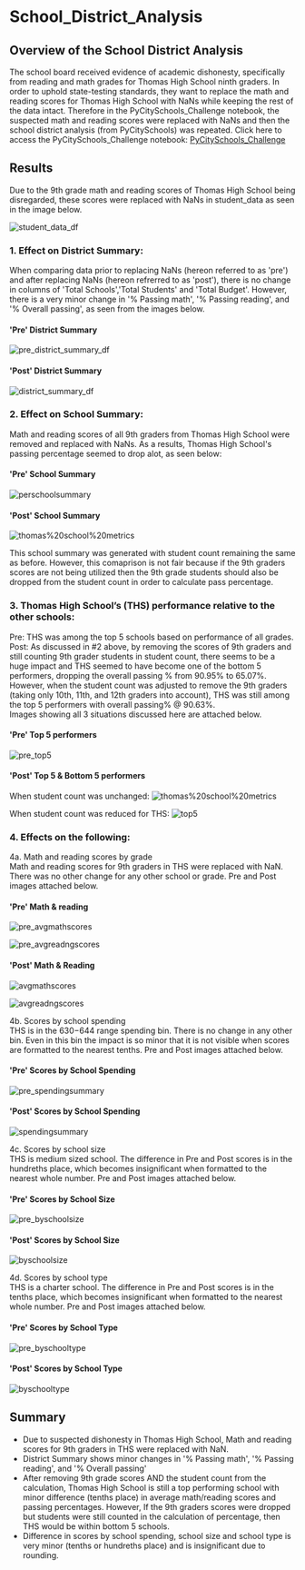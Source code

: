 # School_District_Analysis
## Overview of the School District Analysis

The school board received evidence of academic dishonesty, specifically from reading and math grades for Thomas High School ninth graders. In order to uphold state-testing standards, they want to replace the math and reading scores for Thomas High School with NaNs while keeping the rest of the data intact. Therefore in the PyCitySchools_Challenge notebook, the suspected math and reading scores were replaced with NaNs and then the school district analysis (from PyCitySchools) was repeated. Click here to access the PyCitySchools_Challenge notebook: [PyCitySchools_Challenge](https://github.com/rmat112/School_District_Analysis/blob/main/PyCitySchools_Challenge.ipynb)

## Results

Due to the 9th grade math and reading scores of Thomas High School being disregarded, these scores were replaced with NaNs in student_data as seen in the image below.

![student_data_df](https://github.com/rmat112/School_District_Analysis/blob/main/Resources/student_data_df.png)

### 1. Effect on District Summary:

When comparing data prior to replacing NaNs (hereon referred to as 'pre') and after replacing NaNs (hereon refrerred to as 'post'), there is no change in columns of 'Total Schools','Total Students' and 'Total Budget'. However, there is a very minor change in '% Passing math', '% Passing reading', and '% Overall passing', as seen from the images below. 

#### 'Pre' District Summary

![pre_district_summary_df](https://github.com/rmat112/School_District_Analysis/blob/main/Resources/pre_district_summary_df.png)

#### 'Post' District Summary

![district_summary_df](https://github.com/rmat112/School_District_Analysis/blob/main/Resources/district_summary_df.png)

### 2. Effect on School Summary:

Math and reading scores of all 9th graders from Thomas High School were removed and replaced with NaNs. As a results, Thomas High School's passing percentage seemed to drop alot, as seen below:
#### 'Pre' School Summary
![perschoolsummary](https://github.com/rmat112/School_District_Analysis/blob/main/Resources/pre_perschoolsummary.png)

#### 'Post' School Summary
![thomas%20school%20metrics](https://github.com/rmat112/School_District_Analysis/blob/main/Resources/thomas%20school%20metrics.png)

This school summary was generated with student count remaining the same as before. However, this comaprison is not fair because if the 9th graders scores are not being utilized then the 9th grade students should also be dropped from the student count in order to calculate pass percentage.

### 3. Thomas High School’s (THS) performance relative to the other schools:

Pre: THS was among the top 5 schools based on performance of all grades. <br/>
Post: As discussed in #2 above, by removing the scores of 9th graders and still counting 9th grader students in student count, there seems to be a huge impact and THS seemed to have become one of the bottom 5 performers, dropping the overall passing % from 90.95% to 65.07%. <br/>
However, when the student count was adjusted to remove the 9th graders (taking only 10th, 11th, and 12th graders into account), THS was still among the top 5 performers with overall passing% @ 90.63%. <br/>
Images showing all 3 situations discussed here are attached below. <br/>
#### 'Pre' Top 5 performers
![pre_top5](https://github.com/rmat112/School_District_Analysis/blob/main/Resources/pre_top5.png)

#### 'Post' Top 5 & Bottom 5 performers
When student count was unchanged:
![thomas%20school%20metrics](https://github.com/rmat112/School_District_Analysis/blob/main/Resources/thomas%20school%20metrics.png)

When student count was reduced for THS:
![top5](https://github.com/rmat112/School_District_Analysis/blob/main/Resources/top5.png)


### 4. Effects on the following:
4a. Math and reading scores by grade <br/>
Math and reading scores for 9th graders in THS were replaced with NaN. There was no other change for any other school or grade. Pre and Post images attached below. <br/>
#### 'Pre' Math & reading
![pre_avgmathscores](https://github.com/rmat112/School_District_Analysis/blob/main/Resources/pre_avgmathscores.png)

![pre_avgreadngscores](https://github.com/rmat112/School_District_Analysis/blob/main/Resources/pre_avgreadngscores.png)

#### 'Post' Math & Reading
![avgmathscores](https://github.com/rmat112/School_District_Analysis/blob/main/Resources/avgmathscores.png)

![avgreadngscores](https://github.com/rmat112/School_District_Analysis/blob/main/Resources/avgreadngscores.png)

4b. Scores by school spending <br/>
THS is in the $630-$644 range spending bin. There is no change in any other bin. Even in this bin the impact is so minor that it is not visible when scores are formatted to the nearest tenths. Pre and Post images attached below.

#### 'Pre' Scores by School Spending
![pre_spendingsummary](https://github.com/rmat112/School_District_Analysis/blob/main/Resources/pre_spendingsummary.png)

#### 'Post' Scores by School Spending
![spendingsummary](https://github.com/rmat112/School_District_Analysis/blob/main/Resources/spendingsummary.png)

4c. Scores by school size <br/>
THS is medium sized school. The difference in Pre and Post scores is in the hundreths place, which becomes insignificant when formatted to the nearest whole number. Pre and Post images attached below.

#### 'Pre' Scores by School Size
![pre_byschoolsize](https://github.com/rmat112/School_District_Analysis/blob/main/Resources/pre_byschoolsize.png)

#### 'Post' Scores by School Size
![byschoolsize](https://github.com/rmat112/School_District_Analysis/blob/main/Resources/byschoolsize.png)

4d. Scores by school type <br/>
THS is a charter school. The difference in Pre and Post scores is in the tenths place, which becomes insignificant when formatted to the nearest whole number. Pre and Post images attached below.

#### 'Pre' Scores by School Type
![pre_byschooltype](https://github.com/rmat112/School_District_Analysis/blob/main/Resources/pre_byschooltype.png)

#### 'Post' Scores by School Type
![byschooltype](https://github.com/rmat112/School_District_Analysis/blob/main/Resources/byschooltype.png)

## Summary
* Due to suspected dishonesty in Thomas High School, Math and reading scores for 9th graders in THS were replaced with NaN.
* District Summary shows minor changes in '% Passing math', '% Passing reading', and '% Overall passing'
* After removing 9th grade scores AND the student count from the calculation, Thomas High School is still a top performing school with minor difference (tenths place) in average math/reading scores and passing percentages. However, If the 9th graders scores were dropped but students were still counted in the calculation of percentage, then THS would be within bottom 5 schools.
* Difference in scores by school spending, school size and school type is very minor (tenths or hundreths place) and is insignificant due to rounding.
